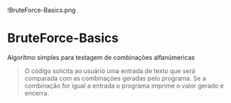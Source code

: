 !BruteForce-Basics.png

# BruteForce-Basics

  Algorítmo simples para testagem de combinações alfanúmericas
  
  >O código solicita ao usuário uma entrada de texto que será comparada com as combinações geradas pelo programa.
  Se a combinação for igual a entrada o programa imprime o valor gerado e encerra.
